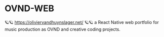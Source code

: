 # OVND-WEB

🪐🪐 https://oliviervandhuynslager.net/ 🪐🪐
a React Native web portfolio for music production as OVND and creative coding projects.

